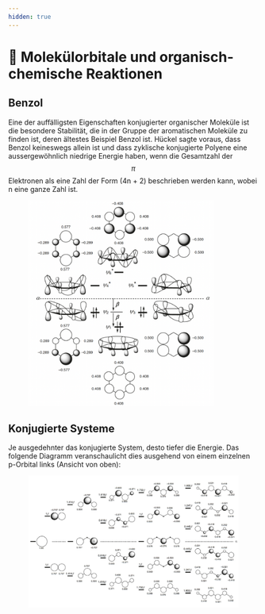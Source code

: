 ```yaml
---
hidden: true
---
```


# 🫧 Molekülorbitale und organisch-chemische Reaktionen

## Benzol

Eine der auffälligsten Eigenschaften konjugierter organischer Moleküle ist die besondere Stabilität, die in der Gruppe der aromatischen Moleküle zu finden ist, deren ältestes Beispiel Benzol ist. Hückel sagte voraus, dass Benzol keineswegs allein ist und dass zyklische konjugierte Polyene eine aussergewöhnlich niedrige Energie haben, wenn die Gesamtzahl der $$\pi$$ Elektronen als eine Zahl der Form (4n + 2) beschrieben werden kann, wobei n eine ganze Zahl ist.

<figure><img src=".gitbook/assets/image.png" alt="" width="375"><figcaption></figcaption></figure>

## Konjugierte Systeme

Je ausgedehnter das konjugierte System, desto tiefer die Energie. Das folgende Diagramm veranschaulicht dies ausgehend von einem einzelnen p-Orbital links (Ansicht von oben):

<figure><img src=".gitbook/assets/konjugiertesSystem.jpg" alt=""><figcaption></figcaption></figure>
